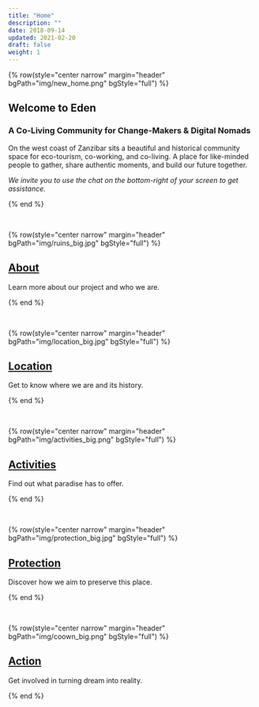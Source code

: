 ```yaml
---
title: "Home"
description: ""
date: 2018-09-14
updated: 2021-02-20
draft: false
weight: 1
---
```


<!-- section 1 -->

{% row(style="center narrow" margin="header" bgPath="img/new_home.png" bgStyle="full") %} 

## Welcome to Eden
 
### A Co-Living Community for Change-Makers & Digital Nomads

On the west coast of Zanzibar sits a beautiful and historical community space for eco-tourism, co-working, and co-living. A place for like-minded people to gather, share authentic moments, and build our future together.

*We invite you to use the chat on the bottom-right of your screen to get assistance.*

{% end %}

<br>

{% row(style="center narrow" margin="header" bgPath="img/ruins_big.jpg" bgStyle="full") %} 

## [About](/about)

Learn more about our project and who we are.

{% end %}

<br>

{% row(style="center narrow" margin="header" bgPath="img/location_big.jpg" bgStyle="full") %} 

## [Location](/location)

Get to know where we are and its history.

{% end %}

<br>

{% row(style="center narrow" margin="header" bgPath="img/activities_big.png" bgStyle="full") %} 

## [Activities](/activities)

Find out what paradise has to offer.

{% end %}

<br>

{% row(style="center narrow" margin="header" bgPath="img/protection_big.jpg" bgStyle="full") %} 

## [Protection](/protection)

Discover how we aim to preserve this place.

{% end %}

<br>

{% row(style="center narrow" margin="header" bgPath="img/coown_big.png" bgStyle="full") %} 

## [Action](/action)

Get involved in turning dream into reality.

{% end %}